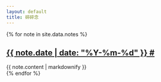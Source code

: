 ```yaml
---
layout: default
title: 碎碎念
---
```

{% for note in site.data.notes %}
<div class="card" id="date-{{ note.date | date: "%Y-%m-%d" }}{{ note.slug }}">
  <h2 class="date">
    <a href="#date-{{ note.date | date: "%Y-%m-%d" }}{{ note.slug }}">{{ note.date | date: "%Y-%m-%d" }} #</a>
  </h2>
  {{ note.content | markdownify }}
</div>
{% endfor %}

